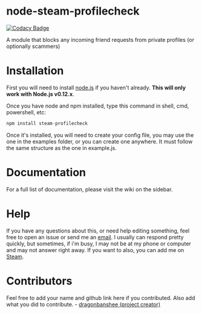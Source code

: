 # node-steam-profilecheck
[![Codacy Badge](https://www.codacy.com/project/badge/ceef7d33e77e4c8e80ca3a65b3af2e95)](https://www.codacy.com/app/dragonbanshee/node-steam-profilecheck)

A module that blocks any incoming friend requests from private profiles (or optionally scammers)

# Installation
First you will need to install [node.js](http://nodejs.org) if you haven't already. <b>This will only work with Node.js v0.12.x</b>. 

Once you have node and npm installed, type this command in shell, cmd, powershell, etc:
```js
npm install steam-profilecheck
```

Once it's installed, you will need to create your config file, you may use the one in the examples folder, or you can create one anywhere. It must follow the same structure as the one in example.js.

# Documentation

For a full list of documentation, please visit the wiki on the sidebar.

# Help
If you have any questions about this, or need help editing something, feel free to open an issue or send me an <a href=mailto:smith.kyle1734@gmail.com>email</a>. I usually can respond pretty quickly, but sometimes, if i'm busy, I may not be at my phone or computer and may not answer right away. If you want to also, you can add me on <a href="http://steamcommunity.com/id/dragonbanshee">Steam</a>.

<h1>Contributors</h1>
Feel free to add your name and github link here if you contributed. Also add what you did to contribute. 
- <a href="https://github.com/dragonbanshee">dragonbanshee (project creator)</url>
